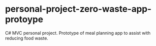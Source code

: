 # personal-project-zero-waste-app-protoype
C# MVC personal project. Prototype of meal planning app to assist with reducing food waste.
